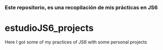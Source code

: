 ### Este repositorio, es una recopilación de mis prácticas en JS6

# estudioJS6_projects
Here I got some of my practices of JS6 with some personal projects
